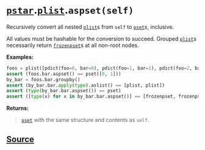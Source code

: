 # [`pstar`](./pstar.md).[`plist`](./pstar_plist.md).`aspset(self)`

Recursively convert all nested [`plist`](./pstar_plist.md)s from `self` to [`pset`](./pstar_pset.md)s, inclusive.

All values must be hashable for the conversion to succeed. Grouped [`plist`](./pstar_plist.md)s
necessarily return [`frozenpset`](./pstar_frozenpset.md)s at all non-root nodes.

**Examples:**
```python
foos = plist([pdict(foo=0, bar=0), pdict(foo=1, bar=1), pdict(foo=2, bar=0)])
assert (foos.bar.aspset() == pset([0, 1]))
by_bar = foos.bar.groupby()
assert (by_bar.bar.apply(type).aslist() == [plist, plist])
assert (type(by_bar.bar.aspset()) == pset)
assert ([type(x) for x in by_bar.bar.aspset()] == [frozenpset, frozenpset])
```

**Returns:**

>    [`pset`](./pstar_pset.md) with the same structure and contents as `self`.



## [Source](../pstar/pstar.py#L3394-L3421)